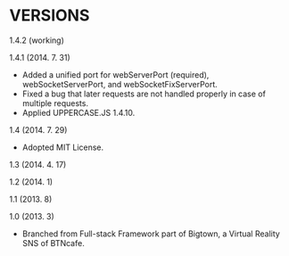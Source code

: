 VERSIONS
========
1.4.2 (working)

1.4.1 (2014. 7. 31)
- Added a unified port for webServerPort (required), webSocketServerPort, and webSocketFixServerPort.
- Fixed a bug that later requests are not handled properly in case of multiple requests.
- Applied UPPERCASE.JS 1.4.10.

1.4 (2014. 7. 29)
- Adopted MIT License.

1.3 (2014. 4. 17)

1.2 (2014. 1)

1.1 (2013. 8)

1.0 (2013. 3)
- Branched from Full-stack Framework part of Bigtown, a Virtual Reality SNS of BTNcafe.
